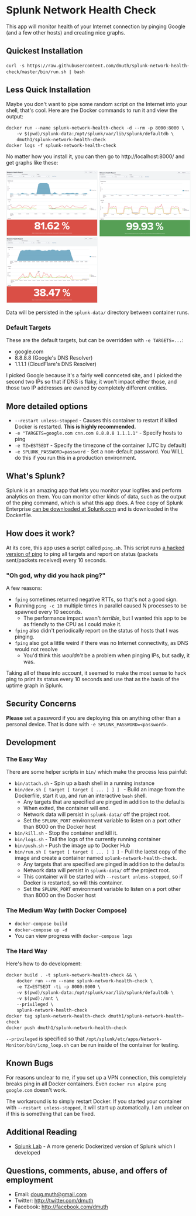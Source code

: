 # Splunk Network Health Check

This app will monitor health of your Internet connection by pinging Google 
(and a few other hosts) and creating nice graphs.


## Quickest Installation

`curl -s https://raw.githubusercontent.com/dmuth/splunk-network-health-check/master/bin/run.sh | bash`


## Less Quick Installation

Maybe you don't want to pipe some random script on the Internet into your shell, that's cool.
Here are the Docker commands to run it and view the output:

```
docker run --name splunk-network-health-check -d --rm -p 8000:8000 \
	-v $(pwd)/splunk-data:/opt/splunk/var/lib/splunk/defaultdb \
	dmuth1/splunk-network-health-check
docker logs -f splunk-network-health-check
```


No matter how you install it, you can then go to http://localhost:8000/ and get graphs like these:

<img src="./img/network-amtrak-with-hotspot.png" width="250" /> <img src="./img/network-firewall-failing.png" width="250" /> <img src="./img/network-huge-outage.png" width="250" />


Data will be persisted in the `splunk-data/` directory between container runs.


### Default Targets

These are the default targets, but can be overridden with `-e TARGETS=...`: 

- google.com
- 8.8.8.8 (Google's DNS Resolver)
- 1.1.1.1 (CloudFlare's DNS Resolver)

I picked Google because it's a fairly well connceted site, and I picked the second two IPs so that if 
DNS is flaky, it won't impact either those, and those two IP addresses are owned by completely different entities.


## More detailed options

- `--restart unless-stopped` - Causes this container to restart if killed Docker is restarted. **This is highly recommended.**
- `-e "TARGETS=google.com cnn.com 8.8.8.8 1.1.1.1"` - Specify hosts to ping
- `-e TZ=EST5EDT` - Specify the timezone of the container (UTC by default)
- `-e SPLUNK_PASSWORD=password` - Set a non-default password. You WILL do this if you run this in a production environment.


## What's Splunk?

Splunk is an amazing app that lets you monitor your logfiles and perform analytics on them.  You can monitor other kinds of data, such as the output of the ping command, which is what this app does.  A free copy of Splunk Enterprise [can be downloaded at Splunk.com](http://www.splunk.com/) and is downloaded in the Dockerfile.


## How does it work?

At its core, this app uses a script called `ping.sh`.  This script runs <a href="https://github.com/dmuth/iputils">a hacked version of ping</a> to ping all targets and report on status (packets sent/packets received) every 10 seconds.


### "Oh god, why did you hack ping?"

A few reasons:

- `fping` sometimes returned negative RTTs, so that's not a good sign.
- Running `ping -c 10` multiple times in parallel caused N processes to be spawned every 10 seconds. 
   - The performance impact wasn't *terrible*, but I wanted this app to be as friendly to the CPU as I could make it.
- `fping` also didn't periodically report on the status of hosts that I was pinging.
- `fping` also got a little weird if there was no Internet connectivity, as DNS would not resolve
   - You'd think this *wouldn't* be a problem when pinging IPs, but sadly, it was.

Taking all of these into account, it seemed to make the most sense to hack ping to print its status every 10
seconds and use that as the basis of the uptime graph in Splunk.


## Security Concerns

**Please** set a password if you are deploying this on anything other than a personal device.
That is done with `-e SPLUNK_PASSWORD=<password>`.


## Development


### The Easy Way

There are some helper scripts in `bin/` which make the process less painful:

- `bin/attach.sh` - Spin up a bash shell in a running instance
- `bin/dev.sh [ target [ target [ ... ] ] ] ` - Build an image from the Dockerfile, start it up, and run an interactive `bash` shell. 
   - Any targets that are specified are pinged in addition to the defaults
   - When exited, the container will end.
   - Network data will persist in `splunk-data/` off the project root.
   - Set the `SPLUNK_PORT` environment variable to listen on a port other than 8000 on the Docker host
- `bin/kill.sh` - Stop the container and kill it.
- `bin/logs.sh` - Tail the logs of the currently running container
- `bin/push.sh` - Push the image up to Docker Hub
- `bin/run.sh [ target [ target [ ... ] ] ]` - Pull the laetst copy of the image and create a container named `splunk-network-health-check`.
   - Any targets that are specified are pinged in addition to the defaults
   - Network data will persist in `splunk-data/` off the project root.
   - This container will be started with `--restart unless-stopped`, so if Docker is restarted, so will this container.
   - Set the `SPLUNK_PORT` environment variable to listen on a port other than 8000 on the Docker host


### The Medium Way (with Docker Compose)

- `docker-compose build`
- `docker-compose up -d`
- You can view progress with `docker-compose logs`


### The Hard Way

Here's how to do development:

```
docker build . -t splunk-network-health-check && \
	docker run --rm --name splunk-network-health-check \
	-e TZ=EST5EDT -ti -p 8000:8000 \
	-v $(pwd)/splunk-data:/opt/splunk/var/lib/splunk/defaultdb \
	-v $(pwd):/mnt \
	--privileged \
	splunk-network-health-check
docker tag splunk-network-health-check dmuth1/splunk-network-health-check
docker push dmuth1/splunk-network-health-check
```

`--privileged` is specified so that `/opt/splunk/etc/apps/Network-Monitor/bin/icmp_loop.sh` can
be run inside of the container for testing.


## Known Bugs

For reasons unclear to me, if you set up a VPN connection, this completely breaks ping in all
Docker containers.  Even `docker run alpine ping google.com` doesn't work.

The workaround is to simply restart Docker.  If you started your container with `--restart unless-stopped`,
it will start up automatically.  I am unclear on if this is something that can be fixed.


## Additional Reading

- <a href="https://github.com/dmuth/splunk-lab">Splunk Lab</a> - A more generic Dockerized version of Splunk which I developed


## Questions, comments, abuse, and offers of employment

- Email: doug.muth@gmail.com
- Twitter: http://twitter.com/dmuth
- Facebook: http://facebook.com/dmuth


